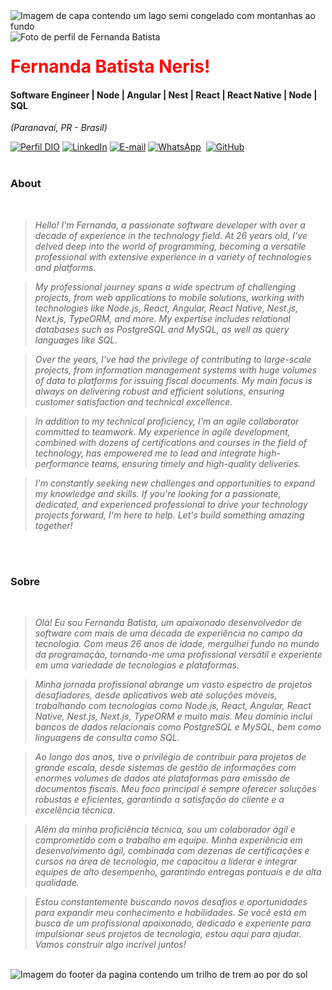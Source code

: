 <img align="center" padding="0" alt="Imagem de capa contendo um lago semi congelado com montanhas ao fundo" src="https://media.licdn.com/dms/image/D4D16AQHleJwD7SZAYg/profile-displaybackgroundimage-shrink_350_1400/0/1708634547699?e=1714608000&v=beta&t=UA9hWN_DX404qGZGPHM-UK7sf5sHymVXysBj3SvvR1I">
<br >
<img align="left" padding="20px" alt="Foto de perfil de Fernanda Batista" src="https://media.licdn.com/dms/image/D4D03AQF2tlN2eDoIDA/profile-displayphoto-shrink_200_200/0/1708634943428?e=1714608000&v=beta&t=S6z91VYRSQO3rAXIyFyaToBX42cBf9mW8Ge9aEExL5g">
<h1> 
  <a href="https://www.linkedin.com/in/tauangabriel/" style="color: #f00 !important; text-decoration: none; color: inherit;">
    <span>Fernanda Batista Neris!</span>
  </a>
</h1>

#### Software Engineer | Node | Angular | Nest | React | React Native | Node | SQL
<i>(Paranavaí, PR - Brasil)</i>

[![Perfil DIO](https://img.shields.io/badge/-Meu%20Perfil%20na%20DIO-0077B5?style=for-the-badge&logo=gitbook&logoColor=white)](https://www.dio.me/users/tokou_cavalcanti)
[![LinkedIn](https://img.shields.io/badge/linkedin-%230077B5.svg?style=for-the-badge&logo=linkedin&logoColor=white)](https://www.linkedin.com/in/tauangabriel/)
[![E-mail](https://img.shields.io/badge/-Email-0077B5?style=for-the-badge&logo=microsoft-outlook&logoColor=white)](mailto:tokou_cavalcanti@hotmail.com)
[![WhatsApp](https://img.shields.io/badge/WhatsApp-0077B5?style=for-the-badge&logo=whatsapp&logoColor=white)](https://wa.me/55+44+997685582)  
[![GitHub](https://img.shields.io/badge/GitHub-0077B5?style=for-the-badge&logo=github&logoColor=white)](https://github.com/tauan)
<br />
<br />

### About 
<i>
<br />
  
> Hello! I'm Fernanda, a passionate software developer with over a decade of experience in the technology field. At 26 years old, I've delved deep into the world of programming, becoming a versatile professional with extensive experience in a variety of technologies and platforms.
  
> My professional journey spans a wide spectrum of challenging projects, from web applications to mobile solutions, working with technologies like Node.js, React, Angular, React Native, Nest.js, Next.js, TypeORM, and more. My expertise includes relational databases such as PostgreSQL and MySQL, as well as query languages like SQL.
  
> Over the years, I've had the privilege of contributing to large-scale projects, from information management systems with huge volumes of data to platforms for issuing fiscal documents. My main focus is always on delivering robust and efficient solutions, ensuring customer satisfaction and technical excellence.
  
> In addition to my technical proficiency, I'm an agile collaborator committed to teamwork. My experience in agile development, combined with dozens of certifications and courses in the field of technology, has empowered me to lead and integrate high-performance teams, ensuring timely and high-quality deliveries.
  
> I'm constantly seeking new challenges and opportunities to expand my knowledge and skills. If you're looking for a passionate, dedicated, and experienced professional to drive your technology projects forward, I'm here to help. Let's build something amazing together!
<br />
<br />
</i>

###  Sobre
<i>
<br />

> Olá! Eu sou Fernanda Batista, um apaixonado desenvolvedor de software com mais de uma década de experiência no campo da tecnologia. Com meus 26 anos de idade, mergulhei fundo no mundo da programação, tornando-me uma profissional versátil e experiente em uma variedade de tecnologias e plataformas.
  
> Minha jornada profissional abrange um vasto espectro de projetos desafiadores, desde aplicativos web até soluções móveis, trabalhando com tecnologias como Node.js, React, Angular, React Native, Nest.js, Next.js, TypeORM e muito mais. Meu domínio inclui bancos de dados relacionais como PostgreSQL e MySQL, bem como linguagens de consulta como SQL.
  
> Ao longo dos anos, tive o privilégio de contribuir para projetos de grande escala, desde sistemas de gestão de informações com enormes volumes de dados até plataformas para emissão de documentos fiscais. Meu foco principal é sempre oferecer soluções robustas e eficientes, garantindo a satisfação do cliente e a excelência técnica.
  
> Além da minha proficiência técnica, sou um colaborador ágil e comprometido com o trabalho em equipe. Minha experiência em desenvolvimento ágil, combinada com dezenas de certificações e cursos na área de tecnologia, me capacitou a liderar e integrar equipes de alto desempenho, garantindo entregas pontuais e de alta qualidade.
  
> Estou constantemente buscando novos desafios e oportunidades para expandir meu conhecimento e habilidades. Se você está em busca de um profissional apaixonado, dedicado e experiente para impulsionar seus projetos de tecnologia, estou aqui para ajudar. Vamos construir algo incrível juntos!
</i>


<br />

<img align="center" padding="0" alt="Imagem do footer da pagina contendo um trilho de trem ao por do sol" src="https://media.licdn.com/dms/image/C5616AQEy_2s0SSuEUA/profile-displaybackgroundimage-shrink_350_1400/0/1658235864274?e=1714608000&v=beta&t=jYrHUWyaoJJ--afHNEZQvgMZ2w9tMoNetRLLjFJ_Oho">
